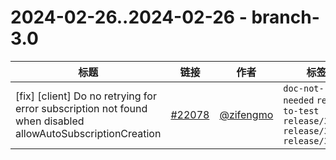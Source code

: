 # 2024-02-26..2024-02-26 - branch-3.0
| 标题 | 链接 | 作者 | 标签 |
| - | :--: | :--: | - |
| [fix] [client] Do no retrying for error subscription not found when disabled allowAutoSubscriptionCreation | [#22078](https://github.com/apache/pulsar/pull/22078) | [@zifengmo](https://github.com/zifengmo) | `doc-not-needed` `ready-to-test` `release/3.1.2` `release/3.0.3` `release/3.1.3`  | 
